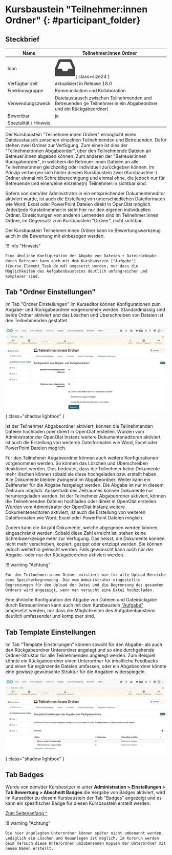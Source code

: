 # Kursbaustein "Teilnehmer:innen Ordner" {: #participant_folder}

## Steckbrief

Name | Teilnehmer:innen Ordner
---------|----------
Icon | ![Teilnehmer:innen Ordner Icon](assets/participant_folder_icon.png){ class=size24  }
Verfügbar seit | aktualisiert in Release 18.0
Funktionsgruppe | Kommunikation und Kollaboration
Verwendungszweck | Dateiaustausch zwischen Teilnehmenden und Betreuenden (je Teilnehmer:in ein Abgabeordner und ein Rückgabeordner)
Bewertbar | ja
Spezialität / Hinweis |


Der Kursbaustein "Teilnehmer:innen Ordner" ermöglicht einen Dateiaustausch zwischen einzelnen Teilnehmenden und Betreuenden. Dafür stehen zwei Ordner zur Verfügung. Zum einen ist dies der "Teilnehmer:innen Abgabeorder", über den Teilnehmende Dateien an Betreuer:innen abgeben können. Zum anderen der "Betreuer:innen Rückgabeorder", in welchem die Betreuer:innen Dateien an alle Teilnehmer:innen gleichzeitig oder individuell zurückgeben können. Im Prinzip verbergen sich hinter diesem Kursbaustein zwei (Kursbaustein-) Ordner einmal mit Schreibberechtigung und einmal ohne, die jedoch nur für Betreuende und einen/eine einzelne(n) Teilnehmer:in sichtbar sind.

Sofern von dem/der Administrator:in ein entsprechender Dokumenteneditor aktiviert wurde, ist auch die Erstellung von unterschiedlichen Dateiformaten wie Word, Excel oder PowerPoint Dateien direkt in OpenOlat möglich. Jeder/jede Kursteilnehmer:in sieht hier nur den eigenen individuellen Ordner. Einreichungen von anderen Lernenden sind im Teilnehmer:innen Ordner, im Gegensatz zum Kursbaustein "Ordner", nicht sichtbar.

Der Kursbaustein Teilnehmer:innen Ordner kann im Bewertungswerkzeug auch in die Bewertung mit einbezogen werden.


!!! info "Hinweis"

    Eine ähnliche Konfiguration der Abgabe von Dateien + Dateirückgabe durch Betreuer kann auch mit dem Kursbaustein ["Aufgabe"](Course_Element_Task.de.md) umgesetzt werden, nur dass die Möglichkeiten des Aufgabenbausteins deutlich umfangreicher und komplexer sind.

## Tab "Ordner Einstellungen"

Im Tab "Ordner Einstellungen" im Kurseditor können Konfigurationen zum Abgabe- und Rückgabeordner vorgenommen werden. Standardmässig sind beide Ordner aktiviert und das Löschen und Überschreiben von Dateien ist den Teilnehmenden gestattet.

![course_element_participant_folder_settings_v1_de.png](assets/course_element_participant_folder_settings_v1_de.png){ class="shadow lightbox" }

Ist der Teilnehmer Abgabeordner aktiviert, können die Teilnehmenden Dateien hochladen oder direkt in OpenOlat erstellen. Wurden vom Administrator der OpenOlat Instanz weitere Dokumenteneditoren aktiviert, ist auch die Erstellung von weiteren Dateiformaten wie Word, Excel oder PowerPoint Dateien möglich.

Für den Teilnehmer Abgabeordner können auch weitere Konfigurationen vorgenommen werden. So können das Löschen und Überschreiben deaktiviert werden. Dies bedeutet, dass die Teilnehmer keine Dokumente mehr löschen können sobald sie diese hochgeladen bzw. erstellt haben. Alle Dokumente bleiben zwingend im Abgabeordner. Weiter kann ein Zeitfenster für die Abgabe festgelegt werden. Die Abgabe ist nur in diesem Zeitraum möglich. Ausserhalb des Zeitraumes können Dokumente nur heruntergeladen werden.
Ist der Teilnehmer Abgabeordner aktiviert, können die Teilnehmenden Dateien hochladen oder direkt in OpenOlat erstellen. Wurden vom Administrator der OpenOlat Instanz weitere Dokumenteneditoren aktiviert, ist auch die Erstellung von weiteren Dateiformaten wie Word, Excel oder PowerPoint Dateien möglich.

Zudem kann die Anzahl Dokumente, welche abgegeben werden können, eingeschränkt werden. Sobald diese Zahl erreicht ist, stehen keine Schreibwerkzeuge mehr zur Verfügung. Das heisst, die Dokumente können nicht mehr verschoben, kopiert, gezippt oder entzippt werden. Sie können jedoch weiterhin gelöscht werden. Falls gewünscht kann auch nur der Abgabe- oder nur der Rückgabeordner aktiviert werden.

!!! warning "Achtung"

    Für den Teilnehmer:innen Ordner existiert wie für alle Upload Bereiche eine Speicherbegrenzung. Die vom Administrator eingestellte Begrenzungen für den Upload der Datei und die Begrenzung des gesamten Ordners wird angezeigt, wenn man versucht eine Datei hochzuladen.

Eine ähnliche Konfiguration der Abgabe von Dateien und Dateirückgabe durch Betreuer:innen kann auch mit dem Kursbaustein ["Aufgabe"](Course_Element_Task.de.md) umgesetzt werden, nur dass die Möglichkeiten des Aufgabenbausteins deutlich umfassender und komplexer sind.

## Tab Template Einstellungen

Im Tab "Template Einstellungen" können sowohl für den Abgabe- als auch den Rückgabeordner Unterordner angelegt und so eine durchgehende Ordner-Struktur für alle Teilnehmenden angelegt werden. Zum Beispiel könnte ein Rückgabeordner einen Unterordner für inhaltliche Feedbacks und einen für ergänzende Dateien umfassen, oder ein Abgabeordner könnte eine gewisse gewünschte Struktur für die Abgaben widerspiegeln.

![course_element_participant_folder_template_v1_de.png](assets/course_element_participant_folder_template_v1_de.png){ class="shadow lightbox" }


## Tab Badges
Wurde von dem/der Kursbesitzer:in unter **Administration > Einstellungen > Tab Bewertung > Abschnitt Badges** die Vergabe von Badges aktiviert, wird im Kurseditor zu diesem Kursbaustein der Tab "Badges" angezeigt und es kann ein spezifischer Badge für diesen Kursbaustein erstellt werden.

[Zum Seitenanfang ^](#participant_folder)

!!! warning "Achtung"

    Die hier angelegten Unterordner können später nicht umbenannt werden. Lediglich ein Löschen und Neuanlegen ist möglich. Im Kursrun werden beim Versuch diese Unterordner umzubenennen Kopien der Unterordner mit neuem Namen erstellt.
